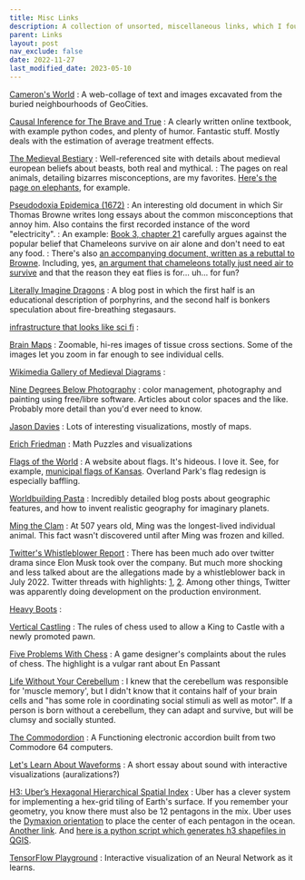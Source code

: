 ```yaml
---
title: Misc Links
description: A collection of unsorted, miscellaneous links, which I found interesting enough to save and share.
parent: Links
layout: post
nav_exclude: false
date: 2022-11-27
last_modified_date: 2023-05-10
---
```



[Cameron's World](https://www.cameronsworld.net/)
: A web-collage of text and images excavated from the buried neighbourhoods of GeoCities.

[Causal Inference for The Brave and True](https://matheusfacure.github.io/python-causality-handbook/landing-page.html)
: A clearly written online textbook, with example python codes, and plenty of humor. Fantastic stuff. Mostly deals with the estimation of average treatment effects.



[The Medieval Bestiary](https://bestiary.ca/index.html)
: Well-referenced site with details about medieval european beliefs about beasts, both real and mythical.
: The pages on real animals, detailing bizarres misconceptions, are my favorites. [Here's the page on elephants](https://bestiary.ca/beasts/beast77.htm), for example.



[Pseudodoxia Epidemica (1672)](http://penelope.uchicago.edu/pseudodoxia/)
: An interesting old document in which Sir Thomas Browne writes long essays about the common misconceptions that annoy him. Also contains the first recorded instance of the word "electricity".
: An example: [Book 3, chapter 21](http://penelope.uchicago.edu/pseudodoxia/pseudo321.html) carefully argues against the popular belief that Chameleons survive on air alone and don't need to eat any food.
: There's also [an accompanying document, written as a rebuttal to Browne](http://penelope.uchicago.edu/ross/index.html). Including, yes, [an argument that chameleons totally just need air to survive](http://penelope.uchicago.edu/ross/ross27.html#four) and that the reason they eat flies is for... uh... for fun?




[Literally Imagine Dragons](https://stephenskolnick.substack.com/p/literally-imagine-dragons)
: A blog post in which the first half is an educational description of porphyrins, and the second half is bonkers speculation about fire-breathing stegasaurs.


[infrastructure that looks like sci fi](https://twitter.com/kane/status/1646195380290306066)
: 


[Brain Maps](https://brainmaps.org/)
: Zoomable, hi-res images of tissue cross sections. Some of the images let you zoom in far enough to see individual cells.

[Wikimedia Gallery of Medieval Diagrams](https://commons.wikimedia.org/wiki/Medieval_diagram)
:    

[Nine Degrees Below Photography](https://ninedegreesbelow.com/photography/articles.html)
: color management, photography and painting using free/libre software. Articles about color spaces and the like. Probably more detail than you'd ever need to know.

[Jason Davies](https://www.jasondavies.com/)
: Lots of interesting visualizations, mostly of maps.

[Erich Friedman](https://erich-friedman.github.io/)
: Math Puzzles and visualizations

<!--
https://whyevolutionistrue.com/2023/03/21/evolutionary-psychology-for-the-tyro/
https://nitter.it/jasonfurman/status/1644323735741276161#m
https://app.electricitymaps.com/zone/DE
https://docs.google.com/forms/d/e/1FAIpQLSeT8YAMhKHz7cXi0JJr8BmJ8dpS0dwnCzq1NxSj_t1CxMHCzw/viewform
https://papers.ssrn.com/sol3/papers.cfm?abstract_id=4356034
https://asteriskmag.com/
https://www.ecfr.gov/current/title-21/chapter-I/subchapter-B
http://projectrho.com/public_html/rocket/spacewardetect.php#nostealth
https://files.stlouisfed.org/files/htdocs/publications/review/03/11/pakko.pdf
https://forums.launchbox-app.com/files/file/2059-the-best/?tab=comments
https://proj.org/operations/projections/peirce_q.html
https://archive.org/stream/Kramer1956HistoryBeginsAtSumer/Kramer_1956_History_Begins_at_Sumer_djvu.txt
https://web.archive.org/web/20070908205713/http://www.yale.edu/lawweb/avalon/medieval/hammint.htm
https://sites.utexas.edu/dsb/
https://www.dailyartmagazine.com/mystery-mantegna-tarocchi/

https://factsanddetails.com/china/cat2/sub2/entry-5427.html
https://www.sjsu.edu/faculty/watkins/hyper.htm#YUGO
https://www.sjsu.edu/faculty/watkins/

https://papyri.info/
-->



[Flags of the World](https://www.crwflags.com/FOTW/flags/)
: A website about flags. It's hideous. I love it. See, for example, [municipal flags of Kansas](https://www.crwflags.com/FOTW/flags/us-ksmun.html). Overland Park's flag redesign is especially baffling.


[Worldbuilding Pasta](https://worldbuildingpasta.blogspot.com/p/blog-page.html)
: Incredibly detailed blog posts about geographic features, and how to invent realistic geography for imaginary planets.


[Ming the Clam](https://en.wikipedia.org/wiki/Ming_(clam))
: At 507 years old, Ming was the longest-lived individual animal. This fact wasn't discovered until after Ming was frozen and killed.


[Twitter's Whistleblower Report](https://www.washingtonpost.com/technology/interactive/2022/twitter-whistleblower-sec-spam/whistleblower_disclosure.pdf)
: There has been much ado over twitter drama since Elon Musk took over the company. But much more shocking and less talked about are the allegations made by a whistleblower back in July 2022. Twitter threads with highlights: [1](https://nitter.net/AvidHalaby/status/1602127460677844993), [2](https://nitter.net/TheMattBeebe/status/1601731247977693184). Among other things, Twitter was apparently doing development on the production environment.  



[Heavy Boots](https://www.phys.ufl.edu/~det/phy2060/heavyboots.html)
:    

[Vertical Castling](https://www.futilitycloset.com/2009/12/11/outside-the-box/)
: The rules of chess used to allow a King to Castle with a newly promoted pawn.

[Five Problems With Chess](https://www.pentadact.com/2022-11-10-five-problems-with-chess/)
: A game designer's complaints about the rules of chess. The highlight is a vulgar rant about En Passant

[Life Without Your Cerebellum](https://medium.com/know-your-body/life-without-your-cerebellum-b21e7b976aab)
: I knew that the cerebellum was responsible for 'muscle memory', but I didn't know that it contains half of your brain cells and "has some role in coordinating social stimuli as well as motor". If a person is born without a cerebellum, they can adapt and survive, but will be clumsy and socially stunted.

[The Commodordion](https://linusakesson.net/commodordion/index.php)
: A Functioning electronic accordion built from two Commodore 64 computers.

[Let's Learn About Waveforms](https://pudding.cool/2018/02/waveforms/)
: A short essay about sound with interactive visualizations (auralizations?)

[H3: Uber’s Hexagonal Hierarchical Spatial Index](https://eng.uber.com/h3/)
: Uber has a clever system for implementing a hex-grid tiling of Earth's surface. If you remember your geometry, you know there must also be 12 pentagons in the mix. Uber uses the [Dymaxion orientation](https://eng.uber.com/h3/) to place the center of each pentagon in the ocean. [Another link](https://t1nak.github.io/blog/2020/h3intro/). And [here is a python script which generates h3 shapefiles in QGIS](https://github.com/maphew/code/blob/master/gis/qgis/h3-in-qgis.md#preparation).


[TensorFlow Playground](https://playground.tensorflow.org/)
: Interactive visualization of an Neural Network as it learns.



